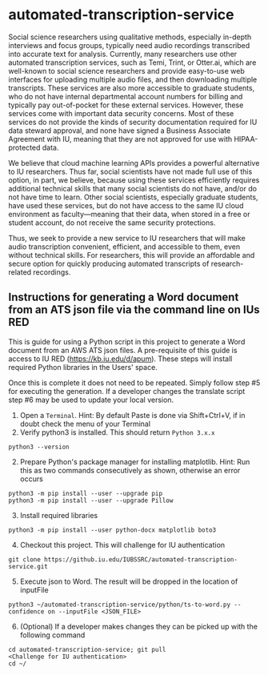 # automated-transcription-service

Social science researchers using qualitative methods, especially in-depth interviews and focus groups, typically need audio recordings transcribed into accurate text for analysis. Currently, many researchers use other automated transcription services, such as Temi, Trint, or Otter.ai, which are well-known to social science researchers and provide easy-to-use web interfaces for uploading multiple audio files, and then downloading multiple transcripts. These services are also more accessible to graduate students, who do not have internal departmental account numbers for billing and typically pay out-of-pocket for these external services. However, these services come with important data security concerns. Most of these services do not provide the kinds of security documentation required for IU data steward approval, and none have signed a Business Associate Agreement with IU, meaning that they are not approved for use with HIPAA-protected data.

We believe that cloud machine learning APIs provides a powerful alternative to IU researchers. Thus far, social scientists have not made full use of this option, in part, we believe, because using these services efficiently requires additional technical skills that many social scientists do not have, and/or do not have time to learn. Other social scientists, especially graduate students, have used these services, but do not have access to the same IU cloud environment as faculty—meaning that their data, when stored in a free or student account, do not receive the same security protections. 

Thus, we seek to provide a new service to IU researchers that will make audio transcription convenient, efficient, and accessible to them, even without technical skills. For researchers, this will provide an affordable and secure option for quickly producing automated transcripts of research-related recordings.

## Instructions for generating a Word document from an ATS json file via the command line on IUs RED

This is guide for using a Python script in this project to generate a Word document from an AWS ATS json files. A pre-requisite of this guide is access to IU RED (https://kb.iu.edu/d/apum). These steps will install required Python libraries in the Users' space.

Once this is complete it does not need to be repeated. Simply follow step #5 for executing the generation. If a developer changes the translate script step #6 may be used to update your local version.

1. Open a `Terminal`. Hint: By default Paste is done via Shift+Ctrl+V, if in doubt check the menu of your Terminal
2. Verify python3 is installed. This should return `Python 3.x.x`
```
python3 --version
```
2. Prepare Python's package manager for installing matplotlib. Hint: Run this as two commands consecutively as shown, otherwise an error occurs
```
python3 -m pip install --user --upgrade pip
python3 -m pip install --user --upgrade Pillow
```
3. Install required libraries 
```
python3 -m pip install --user python-docx matplotlib boto3
```
4. Checkout this project. This will challenge for IU authentication
```
git clone https://github.iu.edu/IUBSSRC/automated-transcription-service.git
```
5. Execute json to Word. The result will be dropped in the location of inputFile
```
python3 ~/automated-transcription-service/python/ts-to-word.py --confidence on --inputFile <JSON_FILE>
```
6. (Optional) If a developer makes changes they can be picked up with the following command
```
cd automated-transcription-service; git pull
<Challenge for IU authentication>
cd ~/
```
